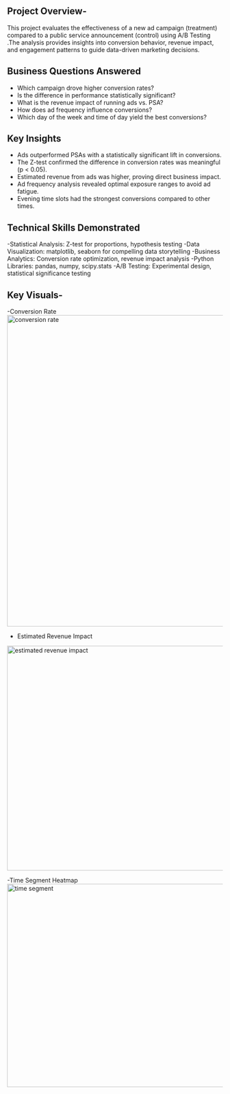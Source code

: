 ## Project Overview-
This project evaluates the effectiveness of a new ad campaign (treatment) compared to a public service announcement (control) using A/B Testing .The analysis provides insights into conversion behavior, revenue impact, and engagement patterns to guide data-driven marketing decisions.
## Business Questions Answered
- Which campaign drove higher conversion rates?
- Is the difference in performance statistically significant?
- What is the revenue impact of running ads vs. PSA?
- How does ad frequency influence conversions?
- Which day of the week and time of day yield the best conversions?
## Key Insights
- Ads outperformed PSAs with a statistically significant lift in conversions.
- The Z-test confirmed the difference in conversion rates was meaningful (p < 0.05).
- Estimated revenue from ads was higher, proving direct business impact.
- Ad frequency analysis revealed optimal exposure ranges to avoid ad fatigue.
- Evening time slots had the strongest conversions compared to other times.
## Technical Skills Demonstrated
-Statistical Analysis: Z-test for proportions, hypothesis testing
-Data Visualization: matplotlib, seaborn for compelling data storytelling
-Business Analytics: Conversion rate optimization, revenue impact analysis
-Python Libraries: pandas, numpy, scipy.stats
-A/B Testing: Experimental design, statistical significance testing
## Key Visuals-
-Conversion Rate
<img width="974" height="726" alt="conversion rate" src="https://github.com/user-attachments/assets/71c2cada-d8c0-4185-a76e-05e18505d0cb" />

- Estimated Revenue Impact
<img width="730" height="524" alt="estimated revenue impact" src="https://github.com/user-attachments/assets/f4e0dbcb-5c28-4747-96ce-67e6a0f3ab12" />

-Time Segment Heatmap
<img width="835" height="474" alt="time segment" src="https://github.com/user-attachments/assets/c4d96d5e-0634-460b-841a-b8aba6d678c3" />
